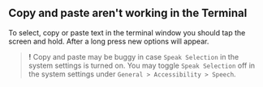 ## Copy and paste aren't working in the Terminal
To select, copy or paste text in the terminal window you should tap the screen and hold. After a long press new options will appear. 

> **!** Copy and paste may be buggy in case `Speak Selection` in the system settings is turned on. You may toggle `Speak Selection` off in the system settings under `General > Accessibility > Speech`. 
